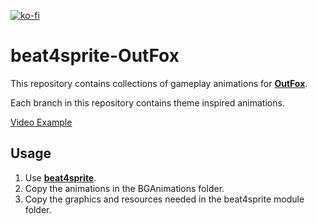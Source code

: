 [![ko-fi](https://ko-fi.com/img/githubbutton_sm.svg)](https://ko-fi.com/W7W32691S)

# beat4sprite-OutFox

This repository contains collections of gameplay animations for **[OutFox](https://github.com/TeamRizu/OutFox)**.

Each branch in this repository contains theme inspired animations.

[Video Example](https://www.youtube.com/watch?v=NKW4aDbaQvM)

## Usage

1. Use **[beat4sprite](https://github.com/EngineMachiner/beat4sprite)**.
2. Copy the animations in the BGAnimations folder.
3. Copy the graphics and resources needed in the beat4sprite module folder.

